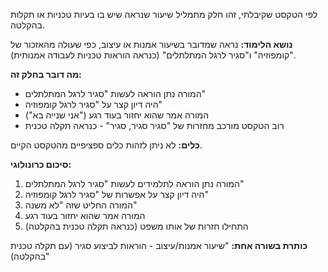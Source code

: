 לפי הטקסט שקיבלתי, זהו חלק מתמליל שיעור שנראה שיש בו בעיות טכניות או תקלות בהקלטה.

**נושא הלימוד:** נראה שמדובר בשיעור אמנות או עיצוב, כפי שעולה מהאזכור של "קומפוזיה" ו"סגיר לרגל המתלתלים" (כנראה הוראות טכניות לעבודה אמנותית).

**מה דובר בחלק זה:**

- המורה נתן הוראה לעשות "סגיר לרגל המתלתלים"
- היה דיון קצר על "סגיר לרגל קומפוזיה"
- המורה אמר שהוא יחזור בעוד רגע ("אני שנייה בא")
- רוב הטקסט מורכב מחזרות של "סגיר סגיר, סגיר" - כנראה תקלה טכנית

**כלים:** לא ניתן לזהות כלים ספציפיים מהטקסט הקיים.

**סיכום כרונולוגי:**

1. המורה נתן הוראה לתלמידים לעשות "סגיר לרגל המתלתלים"
2. היה דיון קצר על אפשרות של "סגיר לרגל קומפוזיה"
3. המורה החליט שזה "לא משנה"
4. המורה אמר שהוא יחזור בעוד רגע
5. התחילו חזרות של אותו משפט (כנראה תקלה טכנית בהקלטה)

**כותרת בשורה אחת:** "שיעור אמנות/עיצוב - הוראות לביצוע סגיר (עם תקלה טכנית בהקלטה)"